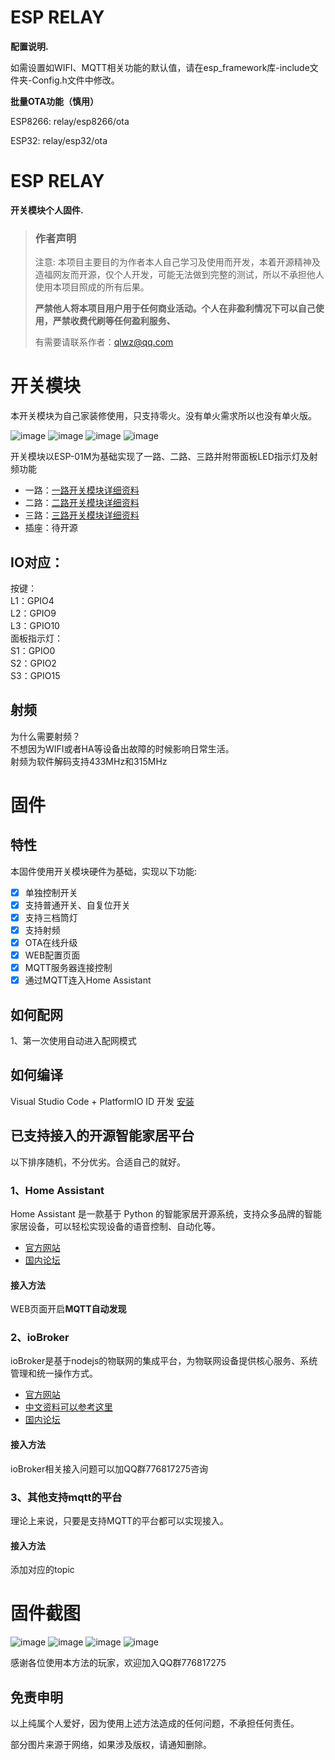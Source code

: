 # ESP RELAY

**配置说明.**

如需设置如WIFI、MQTT相关功能的默认值，请在esp_framework库-include文件夹-Config.h文件中修改。

**批量OTA功能（慎用）**

ESP8266: relay/esp8266/ota

ESP32:   relay/esp32/ota

# ESP RELAY
**开关模块个人固件.**

> ### 作者声明
>
> 注意: 本项目主要目的为作者本人自己学习及使用而开发，本着开源精神及造福网友而开源，仅个人开发，可能无法做到完整的测试，所以不承担他人使用本项目照成的所有后果。
>
> **严禁他人将本项目用户用于任何商业活动。个人在非盈利情况下可以自己使用，严禁收费代刷等任何盈利服务、**
> 
> 有需要请联系作者：qlwz@qq.com

# 开关模块

本开关模块为自己家装修使用，只支持零火。没有单火需求所以也没有单火版。

![image](https://github.com/qlwz/esp_relay/blob/master/file/images/正面.png)
![image](https://github.com/qlwz/esp_relay/blob/master/file/images/反面.png)
![image](https://github.com/qlwz/esp_relay/blob/master/file/images/成品.png)
![image](https://github.com/qlwz/esp_relay/blob/master/file/images/LED状态.png)

开关模块以ESP-01M为基础实现了一路、二路、三路并附带面板LED指示灯及射频功能

- 一路：[一路开关模块详细资料](https://github.com/qlwz/esp_relay/tree/master/file/1%E8%B7%AF%E5%BC%80%E5%85%B3%E6%A8%A1%E5%9D%97)
- 二路：[二路开关模块详细资料](https://github.com/qlwz/esp_relay/tree/master/file/2%E8%B7%AF%E5%BC%80%E5%85%B3%E6%A8%A1%E5%9D%97)
- 三路：[三路开关模块详细资料](https://github.com/qlwz/esp_relay/tree/master/file/3%E8%B7%AF%E5%BC%80%E5%85%B3%E6%A8%A1%E5%9D%97)
- 插座：待开源

## IO对应：  
按键：  
L1：GPIO4  
L2：GPIO9  
L3：GPIO10  
面板指示灯：  
S1：GPIO0  
S2：GPIO2  
S3：GPIO15  

## 射频
为什么需要射频？  
不想因为WIFI或者HA等设备出故障的时候影响日常生活。  
射频为软件解码支持433MHz和315MHz  

# 固件

## 特性

本固件使用开关模块硬件为基础，实现以下功能:

- [x] 单独控制开关
- [x] 支持普通开关、自复位开关
- [x] 支持三档筒灯
- [x] 支持射频
- [x] OTA在线升级
- [x] WEB配置页面
- [x] MQTT服务器连接控制
- [x] 通过MQTT连入Home Assistant

## 如何配网

1、第一次使用自动进入配网模式

## 如何编译
Visual Studio Code + PlatformIO ID 开发  [安装](https://www.jianshu.com/p/c36f8be8c87f)

## 已支持接入的开源智能家居平台
以下排序随机，不分优劣。合适自己的就好。

### 1、Home Assistant
Home Assistant 是一款基于 Python 的智能家居开源系统，支持众多品牌的智能家居设备，可以轻松实现设备的语音控制、自动化等。
- [官方网站](https://www.home-assistant.io/)
- [国内论坛](https://bbs.hassbian.com/)

#### 接入方法
WEB页面开启**MQTT自动发现**  

### 2、ioBroker
ioBroker是基于nodejs的物联网的集成平台，为物联网设备提供核心服务、系统管理和统一操作方式。
- [官方网站](http://www.iobroker.net)
- [中文资料可以参考这里](https://doc.iobroker.cn/#/_zh-cn/)
- [国内论坛](https://bbs.iobroker.cn)
#### 接入方法
ioBroker相关接入问题可以加QQ群776817275咨询

### 3、其他支持mqtt的平台
理论上来说，只要是支持MQTT的平台都可以实现接入。

#### 接入方法
添加对应的topic

# 固件截图

![image](https://github.com/qlwz/esp_relay/blob/master/file/images/tab1.png)
![image](https://github.com/qlwz/esp_relay/blob/master/file/images/tab2.png)
![image](https://github.com/qlwz/esp_relay/blob/master/file/images/tab3.png)
![image](https://github.com/qlwz/esp_relay/blob/master/file/images/tab4.png)


感谢各位使用本方法的玩家，欢迎加入QQ群776817275

## 免责申明
以上纯属个人爱好，因为使用上述方法造成的任何问题，不承担任何责任。

部分图片来源于网络，如果涉及版权，请通知删除。

